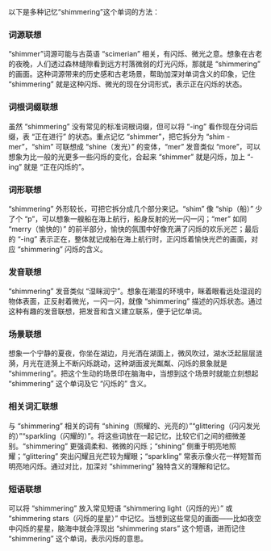 以下是多种记忆“shimmering”这个单词的方法：

### 词源联想
“shimmer”词源可能与古英语 “scimerian” 相关，有闪烁、微光之意。想象在古老的夜晚，人们透过森林缝隙看到远方村落微弱的灯光闪烁，那就是 “shimmering” 的画面。这种词源带来的历史感和古老场景，帮助加深对单词含义的印象，记住 “shimmering” 就是这种闪烁、微光的现在分词形式，表示正在闪烁的状态。

### 词根词缀联想
虽然 “shimmering” 没有常见的标准词根词缀，但可以将 “-ing” 看作现在分词后缀，表 “正在进行” 的状态。重点记忆 “shimmer”，把它拆分为 “shim - mer”，“shim” 可联想成 “shine（发光）” 的变体，“mer” 发音类似 “more”，可以想象为比一般的光更多一些闪烁的变化，合起来 “shimmer” 就是闪烁，加上 “-ing” 就是 “正在闪烁的”。

### 词形联想
“shimmering” 外形较长，可把它拆分成几个部分来记。“shim” 像 “ship（船）” 少了个 “p”，可以想象一艘船在海上航行，船身反射的光一闪一闪；“mer” 如同 “merry（愉快的）” 的前半部分，愉快的氛围中好像充满了闪烁的欢乐光芒；最后的 “-ing” 表示正在，整体就记成船在海上航行时，正闪烁着愉快光芒的画面，对应 “shimmering” 闪烁的含义。

### 发音联想
“shimmering” 发音类似 “湿眯润宁”。想象在潮湿的环境中，眯着眼看远处湿润的物体表面，正反射着微光，一闪一闪，就像 “shimmering” 描述的闪烁状态。通过这种有趣的发音联想，把发音和含义建立联系，便于记忆单词。

### 场景联想
想象一个宁静的夏夜，你坐在湖边，月光洒在湖面上，微风吹过，湖水泛起层层涟漪，月光在涟漪上不断闪烁跳动，这种湖面波光粼粼、闪烁的景象就是 “shimmering”。把这个生动的场景印在脑海中，当想到这个场景时就能立刻想起 “shimmering” 这个单词及它 “闪烁的” 含义。

### 相关词汇联想
与 “shimmering” 相关的词有 “shining（照耀的、光亮的）”“glittering（闪闪发光的）”“sparkling（闪耀的）”。将这些词放在一起记忆，比较它们之间的细微差别。“shimmering” 更强调柔和、微微的闪烁；“shining” 侧重于明亮地照耀；“glittering” 突出闪耀且光芒较为耀眼；“sparkling” 常表示像火花一样短暂而明亮地闪烁。通过对比，加深对 “shimmering” 独特含义的理解和记忆。

### 短语联想
可以将 “shimmering” 放入常见短语 “shimmering light（闪烁的光）” 或 “shimmering stars（闪烁的星星）” 中记忆。当想到这些常见的画面——比如夜空中闪烁的星星，脑海中就会浮现出 “shimmering stars” 这个短语，进而记住 “shimmering” 这个单词，表示闪烁的意思。 